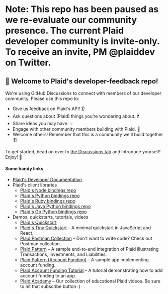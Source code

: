 # Note: This repo has been paused as we re-evaluate our community presence. The current Plaid developer community is invite-only. To receive an invite, PM @plaiddev on Twitter.

## 👋 Welcome to Plaid's developer-feedback repo!

We're using GitHub Discussions to connect with members of our developer community. Please use this repo to:

  * Give us feedback on Plaid's API! 👂
  * Ask questions about (Plaid) things you’re wondering about. ❓
  * Share ideas you may have. 💡
  * Engage with other community members building with Plaid. 👥
  * Welcome others! Remember that this is a community we'll build together 🏗

 To get started, head on over to [the Discussions tab](https://github.com/plaid/developer-feedback/discussions) and introduce yourself! Enjoy! 🙂

#### Some handy links

  * [Plaid's Developer Documentation](https://plaid.com/docs/)
  * Plaid's client libraries
    * [Plaid's Node bindings repo](https://github.com/plaid/plaid-node)
    * [Plaid's Python bindings repo](https://github.com/plaid/plaid-python)
    * [Plaid's Ruby bindings repo](https://github.com/plaid/plaid-ruby)
    * [Plaid's Java Python bindings repo](https://github.com/plaid/plaid-java)
    * [Plaid's Go Python bindings repo](https://github.com/plaid/plaid-go)
  * Demos, quickstarts, tutorials, videos
    * [Plaid's Quickstart](https://github.com/plaid/quickstart)
    * [Plaid's Tiny Quickstart](https://github.com/plaid/tiny-quickstart) – A minimal quickstart in JavaScript and React.
    * [Plaid Postman Collection](https://github.com/plaid/plaid-postman) – Don't want to write code? Check out Postman collection.
    * [Plaid Pattern](https://github.com/plaid/pattern) – A sample end-to-end integration of Plaid illustrating Transactions, Investments, and Liabilities.
    * [Plaid Pattern (Account Funding)](https://github.com/plaid/pattern-account-funding) – A sample app implementing account funding.
    * [Plaid Account Funding Tutorial](https://github.com/plaid/account-funding-tutorial) – A tutorial demonstrating how to add account funding to an app.
    * [Plaid Academy](https://www.youtube.com/c/PlaidInc/videos) – Our collection of educational Plaid videos. Be sure to hit that subscribe button :) 
